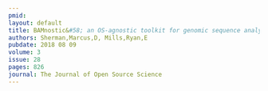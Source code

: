 ```yaml
---
pmid: 
layout: default
title: BAMnostic&#58; an OS-agnostic toolkit for genomic sequence analysis
authors: Sherman,Marcus,D, Mills,Ryan,E
pubdate: 2018 08 09
volume: 3
issue: 28
pages: 826
journal: The Journal of Open Source Science
---
```


